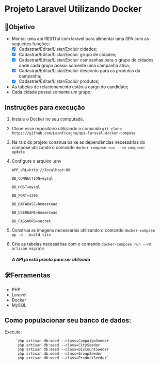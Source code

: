 # Projeto Laravel Utilizando Docker

##

## 💎Objetivo
- Montar uma api RESTful com laravel para alimentar uma SPA com as seguintes
funções:
  - [X] Cadastrar/Editar/Listar/Excluir cidades;
  - [X] Cadastrar/Editar/Listar/Excluir grupo de cidades;
  - [X] Cadastrar/Editar/Listar/Excluir campanhas para o grupo de cidades onde cada
grupo possui somente uma campanha ativa;
  - [X] Cadastrar/Editar/Listar/Excluir desconto para os produtos da campanha;
  - [X] Cadastrar/Editar/Listar/Excluir produtos;

- As tabelas de relacionamento estão a cargo do candidato;
- Cada cidade possui somente um grupo;

## Instruções para execução
1. Instale o Docker no seu computado.
2. Clone esse repositório utilizando o comando `git clone https://github.com/LeanFicagna/api-laravel-docker-compose`
3. Na raiz do projeto construa baixe as dependências necessárias do compose utilizando o comando `docker-compose run --rm composer update`
4. Configure o arquivo .env

     `APP_URL=http://localhost:80`
     
     `DB_CONNECTION=mysql`
     
     `DB_HOST=mysql`
     
     `DB_PORT=3306`
     
     `DB_DATABASE=homestead`
     
     `DB_USERNAME=homestead`
     
     `DB_PASSWORD=secret`
     
6. Construa as imagens necessárias utilizando o comando `docker-compose up -d --build site`
7. Crie as tabelas necessárias com o comando `docker-compose run --rm artisan migrate`

    ##### A API já está pronta para ser utilizada

## 🛠Ferramentas
- PHP
- Laravel
- Docker
- MySQL

## Como populacionar seu banco de dados:
Execute: 

         `php artisan db:seed --class=CampaignSeeder
          php artisan db:seed --class=CitySeeder
          php artisan db:seed --class=DiscountSeeder
          php artisan db:seed --class=GroupSeeder
          php artisan db:seed --class=ProductSeeder`
